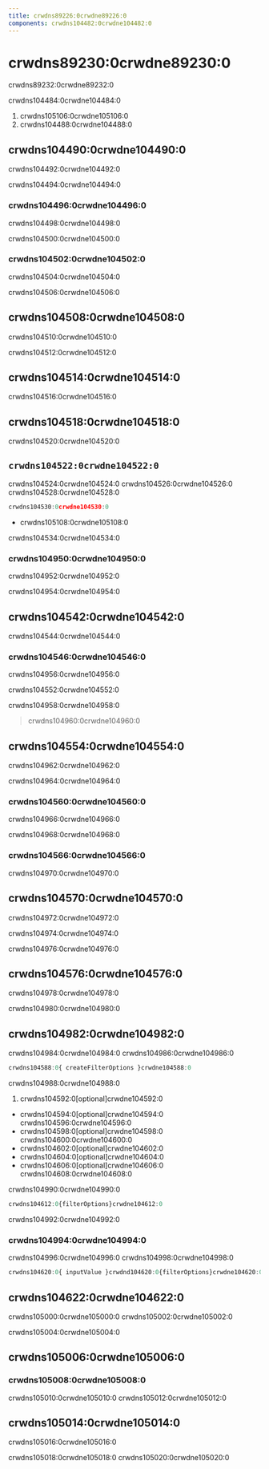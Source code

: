 ```yaml
---
title: crwdns89226:0crwdne89226:0
components: crwdns104482:0crwdne104482:0
---
```


# crwdns89230:0crwdne89230:0

<p class="description">crwdns89232:0crwdne89232:0</p>

crwdns104484:0crwdne104484:0

1. crwdns105106:0crwdne105106:0
2. crwdns104488:0crwdne104488:0

## crwdns104490:0crwdne104490:0

crwdns104492:0crwdne104492:0

crwdns104494:0crwdne104494:0

### crwdns104496:0crwdne104496:0

crwdns104498:0crwdne104498:0

crwdns104500:0crwdne104500:0

### crwdns104502:0crwdne104502:0

crwdns104504:0crwdne104504:0

crwdns104506:0crwdne104506:0

## crwdns104508:0crwdne104508:0

crwdns104510:0crwdne104510:0

crwdns104512:0crwdne104512:0

## crwdns104514:0crwdne104514:0

crwdns104516:0crwdne104516:0

## crwdns104518:0crwdne104518:0

crwdns104520:0crwdne104520:0

## `crwdns104522:0crwdne104522:0`

crwdns104524:0crwdne104524:0 crwdns104526:0crwdne104526:0 crwdns104528:0crwdne104528:0

```jsx
crwdns104530:0crwdne104530:0
```

- crwdns105108:0crwdne105108:0

crwdns104534:0crwdne104534:0

### crwdns104950:0crwdne104950:0

crwdns104952:0crwdne104952:0

crwdns104954:0crwdne104954:0

## crwdns104542:0crwdne104542:0

crwdns104544:0crwdne104544:0

### crwdns104546:0crwdne104546:0

crwdns104956:0crwdne104956:0

crwdns104552:0crwdne104552:0

crwdns104958:0crwdne104958:0

> crwdns104960:0crwdne104960:0

## crwdns104554:0crwdne104554:0

crwdns104962:0crwdne104962:0

crwdns104964:0crwdne104964:0

### crwdns104560:0crwdne104560:0

crwdns104966:0crwdne104966:0

crwdns104968:0crwdne104968:0

### crwdns104566:0crwdne104566:0

crwdns104970:0crwdne104970:0

## crwdns104570:0crwdne104570:0

crwdns104972:0crwdne104972:0

crwdns104974:0crwdne104974:0

crwdns104976:0crwdne104976:0

## crwdns104576:0crwdne104576:0

crwdns104978:0crwdne104978:0

crwdns104980:0crwdne104980:0

## crwdns104982:0crwdne104982:0

crwdns104984:0crwdne104984:0 crwdns104986:0crwdne104986:0

```js
crwdns104588:0{ createFilterOptions }crwdne104588:0
```

crwdns104988:0crwdne104988:0

1. crwdns104592:0[optional]crwdne104592:0 
  - crwdns104594:0[optional]crwdne104594:0 crwdns104596:0crwdne104596:0
  - crwdns104598:0[optional]crwdne104598:0 crwdns104600:0crwdne104600:0
  - crwdns104602:0[optional]crwdne104602:0
  - crwdns104604:0[optional]crwdne104604:0
  - crwdns104606:0[optional]crwdne104606:0 crwdns104608:0crwdne104608:0

crwdns104990:0crwdne104990:0

```js
crwdns104612:0{filterOptions}crwdne104612:0
```

crwdns104992:0crwdne104992:0

### crwdns104994:0crwdne104994:0

crwdns104996:0crwdne104996:0 crwdns104998:0crwdne104998:0

```jsx
crwdns104620:0{ inputValue }crwdnd104620:0{filterOptions}crwdne104620:0
```

## crwdns104622:0crwdne104622:0

crwdns105000:0crwdne105000:0 crwdns105002:0crwdne105002:0

crwdns105004:0crwdne105004:0

## crwdns105006:0crwdne105006:0

### crwdns105008:0crwdne105008:0

crwdns105010:0crwdne105010:0 crwdns105012:0crwdne105012:0

## crwdns105014:0crwdne105014:0

crwdns105016:0crwdne105016:0

crwdns105018:0crwdne105018:0 crwdns105020:0crwdne105020:0